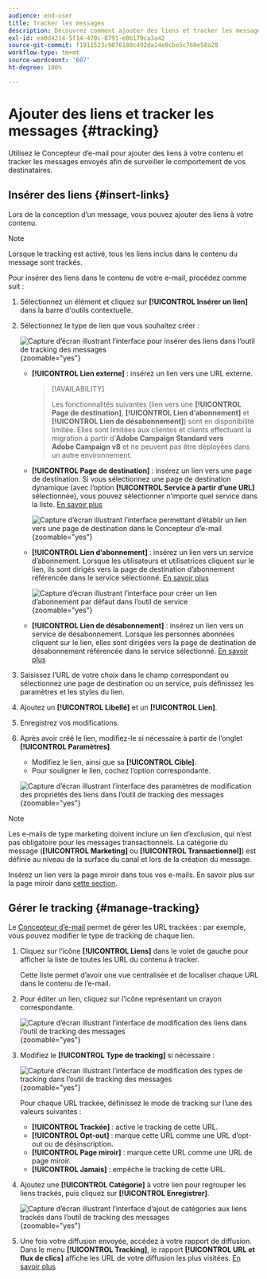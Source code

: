 ```yaml
---
audience: end-user
title: Tracker les messages
description: Découvrez comment ajouter des liens et tracker les messages envoyés.
exl-id: ea0d4214-5f14-470c-8791-e8b179ca3a42
source-git-commit: f1911523c9076188c492da24e0cbe5c760e58a28
workflow-type: tm+mt
source-wordcount: '607'
ht-degree: 100%

---
```


# Ajouter des liens et tracker les messages {#tracking}

Utilisez le Concepteur d’e-mail pour ajouter des liens à votre contenu et tracker les messages envoyés afin de surveiller le comportement de vos destinataires.

## Insérer des liens {#insert-links}

Lors de la conception d’un message, vous pouvez ajouter des liens à votre contenu.

>[!NOTE]
>
>Lorsque le tracking est activé, tous les liens inclus dans le contenu du message sont trackés.

Pour insérer des liens dans le contenu de votre e-mail, procédez comme suit :

1. Sélectionnez un élément et cliquez sur **[!UICONTROL Insérer un lien]** dans la barre d&#39;outils contextuelle.

1. Sélectionnez le type de lien que vous souhaitez créer :

   ![Capture d’écran illustrant l’interface pour insérer des liens dans l’outil de tracking des messages](assets/message-tracking-insert-link.png){zoomable="yes"}

   * **[!UICONTROL Lien externe]** : insérez un lien vers une URL externe.

     >[!AVAILABILITY]
     >
     >Les fonctionnalités suivantes (lien vers une **[!UICONTROL Page de destination]**, **[!UICONTROL Lien d’abonnement]** et **[!UICONTROL Lien de désabonnement]**) sont en disponibilité limitée. Elles sont limitées aux clientes et clients effectuant la migration à partir d’**Adobe Campaign Standard vers Adobe Campaign v8** et ne peuvent pas être déployées dans un autre environnement.

   * **[!UICONTROL Page de destination]** : insérez un lien vers une page de destination. Si vous sélectionnez une page de destination dynamique (avec l’option **[!UICONTROL Service à partir d’une URL]** sélectionnée), vous pouvez sélectionner n’importe quel service dans la liste. [En savoir plus](../landing-pages/create-lp.md#define-actions-on-form-submission)

     ![Capture d’écran illustrant l’interface permettant d’établir un lien vers une page de destination dans le Concepteur d’e-mail](assets/email-link-to-landing-page.png){zoomable="yes"}

   * **[!UICONTROL Lien d’abonnement]** : insérez un lien vers un service d’abonnement. Lorsque les utilisateurs et utilisatrices cliquent sur le lien, ils sont dirigés vers la page de destination d’abonnement référencée dans le service sélectionné. [En savoir plus](../audience/manage-services.md#create-service)

     ![Capture d’écran illustrant l’interface pour créer un lien d’abonnement par défaut dans l’outil de service](assets/service-create-default-lp-link.png){zoomable="yes"}

   * **[!UICONTROL Lien de désabonnement]** : insérez un lien vers un service de désabonnement. Lorsque les personnes abonnées cliquent sur le lien, elles sont dirigées vers la page de destination de désabonnement référencée dans le service sélectionné. [En savoir plus](../audience/manage-services.md#create-service)

   <!--* **[!UICONTROL Mirror page]**: Add a link to display the email content in a web browser. [Learn more]-->

1. Saisissez l’URL de votre choix dans le champ correspondant ou sélectionnez une page de destination ou un service, puis définissez les paramètres et les styles du lien.

1. Ajoutez un **[!UICONTROL Libellé]** et un **[!UICONTROL Lien]**.

1. Enregistrez vos modifications.

1. Après avoir créé le lien, modifiez-le si nécessaire à partir de l’onglet **[!UICONTROL Paramètres]**.

   * Modifiez le lien, ainsi que sa **[!UICONTROL Cible]**.
   * Pour souligner le lien, cochez l’option correspondante.

   ![Capture d’écran illustrant l’interface des paramètres de modification des propriétés des liens dans l’outil de tracking des messages](assets/message-tracking-link-settings.png){zoomable="yes"}

>[!NOTE]
>
>Les e-mails de type marketing doivent inclure un lien d’exclusion, qui n’est pas obligatoire pour les messages transactionnels. La catégorie du message (**[!UICONTROL Marketing]** ou **[!UICONTROL Transactionnel]**) est définie au niveau de la surface du canal et lors de la création du message.

Insérez un lien vers la page miroir dans tous vos e-mails. En savoir plus sur la page miroir dans [cette section](mirror-page.md).

## Gérer le tracking {#manage-tracking}

Le [Concepteur d’e-mail](create-email-content.md) permet de gérer les URL trackées : par exemple, vous pouvez modifier le type de tracking de chaque lien.

1. Cliquez sur l’icône **[!UICONTROL Liens]** dans le volet de gauche pour afficher la liste de toutes les URL du contenu à tracker.

   Cette liste permet d’avoir une vue centralisée et de localiser chaque URL dans le contenu de l’e-mail.

1. Pour éditer un lien, cliquez sur l’icône représentant un crayon correspondante.

   ![Capture d’écran illustrant l’interface de modification des liens dans l’outil de tracking des messages](assets/message-tracking-edit-links.png){zoomable="yes"}

1. Modifiez le **[!UICONTROL Type de tracking]** si nécessaire :

   ![Capture d’écran illustrant l’interface de modification des types de tracking dans l’outil de tracking des messages](assets/message-tracking-edit-a-link.png){zoomable="yes"}

   Pour chaque URL trackée, définissez le mode de tracking sur l’une des valeurs suivantes :

   * **[!UICONTROL Trackée]** : active le tracking de cette URL.
   * **[!UICONTROL Opt-out]** : marque cette URL comme une URL d’opt-out ou de désinscription.
   * **[!UICONTROL Page miroir]** : marque cette URL comme une URL de page miroir.
   * **[!UICONTROL Jamais]** : empêche le tracking de cette URL. <!--This information is saved: if the URL appears again in a future message, its tracking is automatically deactivated.-->

1. Ajoutez une **[!UICONTROL Catégorie]** à votre lien pour regrouper les liens trackés, puis cliquez sur **[!UICONTROL Enregistrer]**.

   ![Capture d’écran illustrant l’interface d’ajout de catégories aux liens trackés dans l’outil de tracking des messages](assets/message-tracking-edit-a-link_2.png){zoomable="yes"}

1. Une fois votre diffusion envoyée, accédez à votre rapport de diffusion. Dans le menu **[!UICONTROL Tracking]**, le rapport **[!UICONTROL URL et flux de clics]** affiche les URL de votre diffusion les plus visitées. [En savoir plus](../reporting/gs-reports.md)